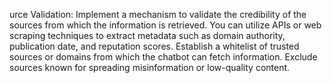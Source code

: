 urce Validation:
Implement a mechanism to validate the credibility of the sources from which the information is retrieved. You can utilize APIs or web scraping techniques to extract metadata such as domain authority, publication date, and reputation scores.
Establish a whitelist of trusted sources or domains from which the chatbot can fetch information. Exclude sources known for spreading misinformation or low-quality content.
